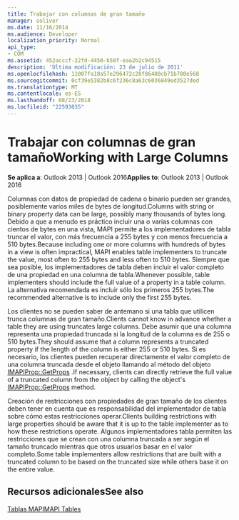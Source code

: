 ```yaml
---
title: Trabajar con columnas de gran tamaño
manager: soliver
ms.date: 11/16/2014
ms.audience: Developer
localization_priority: Normal
api_type:
- COM
ms.assetid: 452acccf-22fd-4450-b50f-eaa2b2c94515
description: 'Última modificación: 23 de julio de 2011'
ms.openlocfilehash: 11007fa18a57e296472c28f86480cb71b780e568
ms.sourcegitcommit: 0cf39e5382b8c6f236c8a63c6036849ed3527ded
ms.translationtype: MT
ms.contentlocale: es-ES
ms.lasthandoff: 08/23/2018
ms.locfileid: "22593035"
---
```

# <a name="working-with-large-columns"></a><span data-ttu-id="5ae40-103">Trabajar con columnas de gran tamaño</span><span class="sxs-lookup"><span data-stu-id="5ae40-103">Working with Large Columns</span></span>

  
  
<span data-ttu-id="5ae40-104">**Se aplica a**: Outlook 2013 | Outlook 2016</span><span class="sxs-lookup"><span data-stu-id="5ae40-104">**Applies to**: Outlook 2013 | Outlook 2016</span></span> 
  
<span data-ttu-id="5ae40-105">Columnas con datos de propiedad de cadena o binario pueden ser grandes, posiblemente varios miles de bytes de longitud.</span><span class="sxs-lookup"><span data-stu-id="5ae40-105">Columns with string or binary property data can be large, possibly many thousands of bytes long.</span></span> <span data-ttu-id="5ae40-106">Debido a que a menudo es práctico incluir una o varias columnas con cientos de bytes en una vista, MAPI permite a los implementadores de tabla truncar el valor, con más frecuencia a 255 bytes y con menos frecuencia a 510 bytes.</span><span class="sxs-lookup"><span data-stu-id="5ae40-106">Because including one or more columns with hundreds of bytes in a view is often impractical, MAPI enables table implementers to truncate the value, most often to 255 bytes and less often to 510 bytes.</span></span> <span data-ttu-id="5ae40-107">Siempre que sea posible, los implementadores de tabla deben incluir el valor completo de una propiedad en una columna de tabla.</span><span class="sxs-lookup"><span data-stu-id="5ae40-107">Whenever possible, table implementers should include the full value of a property in a table column.</span></span> <span data-ttu-id="5ae40-108">La alternativa recomendada es incluir sólo los primeros 255 bytes.</span><span class="sxs-lookup"><span data-stu-id="5ae40-108">The recommended alternative is to include only the first 255 bytes.</span></span>
  
<span data-ttu-id="5ae40-109">Los clientes no se pueden saber de antemano si una tabla que utilicen trunca columnas de gran tamaño.</span><span class="sxs-lookup"><span data-stu-id="5ae40-109">Clients cannot know in advance whether a table they are using truncates large columns.</span></span> <span data-ttu-id="5ae40-110">Debe asumir que una columna representa una propiedad truncada si la longitud de la columna es de 255 o 510 bytes.</span><span class="sxs-lookup"><span data-stu-id="5ae40-110">They should assume that a column represents a truncated property if the length of the column is either 255 or 510 bytes.</span></span> <span data-ttu-id="5ae40-111">Si es necesario, los clientes pueden recuperar directamente el valor completo de una columna truncada desde el objeto llamando al método del objeto [IMAPIProp::GetProps](imapiprop-getprops.md) .</span><span class="sxs-lookup"><span data-stu-id="5ae40-111">If necessary, clients can directly retrieve the full value of a truncated column from the object by calling the object's [IMAPIProp::GetProps](imapiprop-getprops.md) method.</span></span> 
  
<span data-ttu-id="5ae40-112">Creación de restricciones con propiedades de gran tamaño de los clientes deben tener en cuenta que es responsabilidad del implementador de tabla sobre cómo estas restricciones operar.</span><span class="sxs-lookup"><span data-stu-id="5ae40-112">Clients building restrictions with large properties should be aware that it is up to the table implementer as to how these restrictions operate.</span></span> <span data-ttu-id="5ae40-113">Algunos implementadores tabla permiten las restricciones que se crean con una columna truncada a ser según el tamaño truncado mientras que otros usuarios basar en el valor completo.</span><span class="sxs-lookup"><span data-stu-id="5ae40-113">Some table implementers allow restrictions that are built with a truncated column to be based on the truncated size while others base it on the entire value.</span></span> 
  
## <a name="see-also"></a><span data-ttu-id="5ae40-114">Recursos adicionales</span><span class="sxs-lookup"><span data-stu-id="5ae40-114">See also</span></span>



[<span data-ttu-id="5ae40-115">Tablas MAPI</span><span class="sxs-lookup"><span data-stu-id="5ae40-115">MAPI Tables</span></span>](mapi-tables.md)

